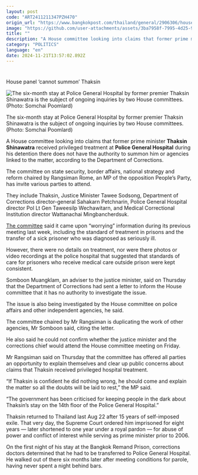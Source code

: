 ```yaml
---
layout: post
code: "ART2411211347PZH470"
origin_url: "https://www.bangkokpost.com/thailand/general/2906306/house-panel-cannot-summon-thaksin"
image: "https://github.com/user-attachments/assets/3ba7958f-7995-4d25-90a1-7d9126b67a75"
title: ""
description: "A House committee looking into claims that former prime minister  Thaksin Shinawatra  received privileged treatment at  Police General Hospital  during his detention there does not have the authority to summon him or agencies linked to the matter, according to the Department of Corrections."
category: "POLITICS"
language: "en"
date: 2024-11-21T13:57:02.892Z
---
```


# 

House panel ‘cannot summon’ Thaksin

![The six-month stay at Police General Hospital by former premier Thaksin Shinawatra is the subject of ongoing inquiries by two House committees. (Photo: Somchai Poomlard)](https://github.com/user-attachments/assets/6223f7f6-74e8-4d84-9e4b-03febfadbd08)

The six-month stay at Police General Hospital by former premier Thaksin Shinawatra is the subject of ongoing inquiries by two House committees. (Photo: Somchai Poomlard)

A House committee looking into claims that former prime minister **Thaksin Shinawatra** received privileged treatment at **Police General Hospital** during his detention there does not have the authority to summon him or agencies linked to the matter, according to the Department of Corrections.

The committee on state security, border affairs, national strategy and reform chaired by Rangsiman Rome, an MP of the opposition People’s Party, has invite various parties to attend.

They include Thaksin, Justice Minister Tawee Sodsong, Department of Corrections director-general Sahakarn Petchnarin, Police General Hospital director Pol Lt Gen Taweesilp Wechawitarn, and Medical Correctional Institution director Wattanachai Mingbancherdsuk.

[The committee](https://www.bangkokpost.com/thailand/general/2901603/thaksin-to-be-quizzed-on-privileged-hospital-stay) said it came upon “worrying” information during its previous meeting last week, including the standard of treatment in prisons and the transfer of a sick prisoner who was diagnosed as seriously ill.

However, there were no details on treatment, nor were there photos or video recordings at the police hospital that suggested that standards of care for prisoners who receive medical care outside prison were kept consistent.

Somboon Muangklam, an adviser to the justice minister, said on Thursday that the Department of Corrections had sent a letter to inform the House committee that it has no authority to investigate the issue.

The issue is also being investigated by the House committee on police affairs and other independent agencies, he said.

The committee chaired by Mr Rangsiman is duplicating the work of other agencies, Mr Somboon said, citing the letter.

He also said he could not confirm whether the justice minister and the corrections chief would attend the House committee meeting on Friday.

Mr Rangsiman said on Thursday that the committee has offered all parties an opportunity to explain themselves and clear up public concerns about claims that Thaksin received privileged hospital treatment.

“If Thaksin is confident he did nothing wrong, he should come and explain the matter so all the doubts will be laid to rest,” the MP said.

“The government has been criticised for keeping people in the dark about Thaksin’s stay on the 14th floor of the Police General Hospital.”

Thaksin returned to Thailand last Aug 22 after 15 years of self-imposed exile. That very day, the Supreme Court ordered him imprisoned for eight years — later shortened to one year under a royal pardon — for abuse of power and conflict of interest while serving as prime minister prior to 2006.

On the first night of his stay at the Bangkok Remand Prison, corrections doctors determined that he had to be transferred to Police General Hospital. He walked out of there six months later after meeting conditions for parole, having never spent a night behind bars.